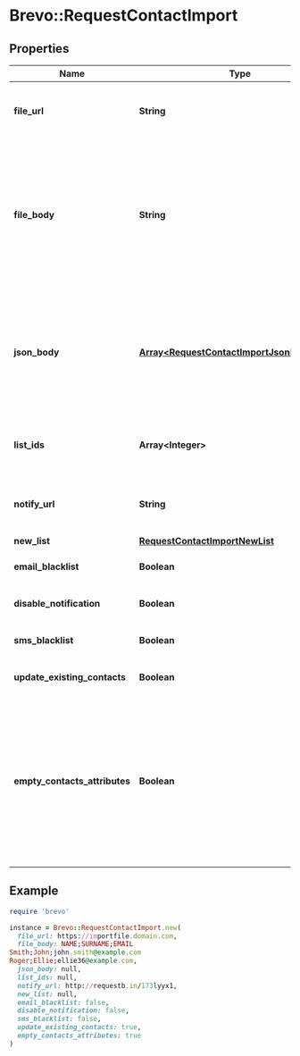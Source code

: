 # Brevo::RequestContactImport

## Properties

| Name | Type | Description | Notes |
| ---- | ---- | ----------- | ----- |
| **file_url** | **String** | **Mandatory if fileBody and jsonBody is not defined.** URL of the file to be imported (**no local file**). Possible file formats: #### .txt, .csv, .json  | [optional] |
| **file_body** | **String** | **Mandatory if fileUrl and jsonBody is not defined.** CSV content to be imported. Use semicolon to separate multiple attributes. **Maximum allowed file body size is 10MB** . However we recommend a safe limit of around 8 MB to avoid the issues caused due to increase of file body size while parsing. Please use fileUrl instead to import bigger files.  | [optional] |
| **json_body** | [**Array&lt;RequestContactImportJsonBodyInner&gt;**](RequestContactImportJsonBodyInner.md) | **Mandatory if fileUrl and fileBody is not defined.** JSON content to be imported. **Maximum allowed json body size is 10MB** . However we recommend a safe limit of around 8 MB to avoid the issues caused due to increase of json body size while parsing. Please use fileUrl instead to import bigger files.  | [optional] |
| **list_ids** | **Array&lt;Integer&gt;** | **Mandatory if newList is not defined.** Ids of the lists in which the contacts shall be imported. For example, **[2, 4, 7]**.  | [optional] |
| **notify_url** | **String** | URL that will be called once the import process is finished. For reference, https://help.brevo.com/hc/en-us/articles/360007666479 | [optional] |
| **new_list** | [**RequestContactImportNewList**](RequestContactImportNewList.md) |  | [optional] |
| **email_blacklist** | **Boolean** | To blacklist all the contacts for email | [optional][default to false] |
| **disable_notification** | **Boolean** | To disable email notification | [optional][default to false] |
| **sms_blacklist** | **Boolean** | To blacklist all the contacts for sms | [optional][default to false] |
| **update_existing_contacts** | **Boolean** | To facilitate the choice to update the existing contacts | [optional][default to true] |
| **empty_contacts_attributes** | **Boolean** | To facilitate the choice to erase any attribute of the existing contacts with empty value. emptyContactsAttributes &#x3D; true means the empty fields in your import will erase any attribute that currently contain data in Brevo, &amp; emptyContactsAttributes &#x3D; false means the empty fields will not affect your existing data ( **only available if &#x60;updateExistingContacts&#x60; set to true **)  | [optional][default to false] |

## Example

```ruby
require 'brevo'

instance = Brevo::RequestContactImport.new(
  file_url: https://importfile.domain.com,
  file_body: NAME;SURNAME;EMAIL
Smith;John;john.smith@example.com
Roger;Ellie;ellie36@example.com,
  json_body: null,
  list_ids: null,
  notify_url: http://requestb.in/173lyyx1,
  new_list: null,
  email_blacklist: false,
  disable_notification: false,
  sms_blacklist: false,
  update_existing_contacts: true,
  empty_contacts_attributes: true
)
```


